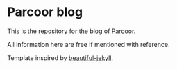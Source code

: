 # Parcoor blog

This is the repository for the [blog](https://blog.parcoor.com/) of [Parcoor](https://parcoor.com/).

All information here are free if mentioned with reference.

Template inspired by [beautiful-jekyll](https://github.com/daattali/beautiful-jekyll).
